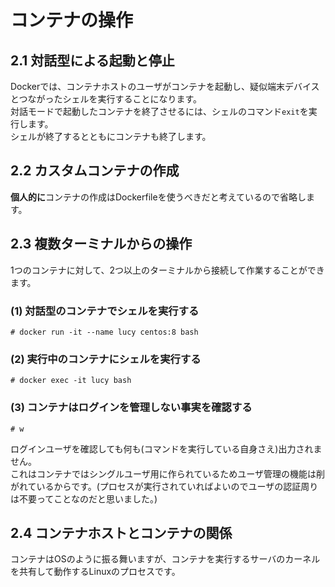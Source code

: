 # コンテナの操作
## 2.1 対話型による起動と停止
Dockerでは、コンテナホストのユーザがコンテナを起動し、疑似端末デバイスとつながったシェルを実行することになります。  
対話モードで起動したコンテナを終了させるには、シェルのコマンド`exit`を実行します。  
シェルが終了するとともにコンテナも終了します。
## 2.2 カスタムコンテナの作成
**個人的に**コンテナの作成はDockerfileを使うべきだと考えているので省略します。
## 2.3 複数ターミナルからの操作
1つのコンテナに対して、2つ以上のターミナルから接続して作業することができます。
### (1) 対話型のコンテナでシェルを実行する
```
# docker run -it --name lucy centos:8 bash
```
### (2) 実行中のコンテナにシェルを実行する
```
# docker exec -it lucy bash
```
### (3) コンテナはログインを管理しない事実を確認する
```
# w
```
ログインユーザを確認しても何も(コマンドを実行している自身さえ)出力されません。  
これはコンテナではシングルユーザ用に作られているためユーザ管理の機能は削がれているからです。(プロセスが実行されていればよいのでユーザの認証周りは不要ってことなのだと思いました。)
## 2.4 コンテナホストとコンテナの関係
コンテナはOSのように振る舞いますが、コンテナを実行するサーバのカーネルを共有して動作するLinuxのプロセスです。
